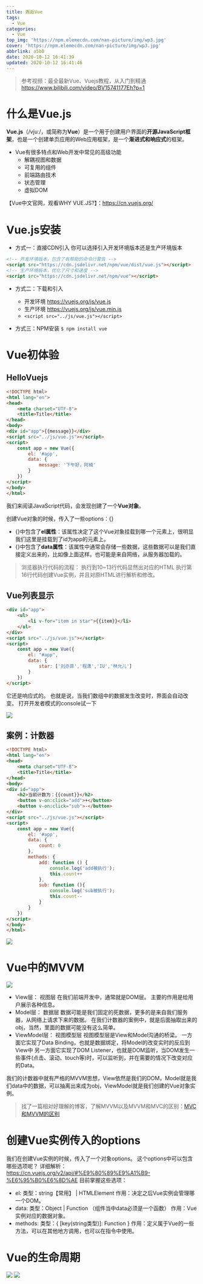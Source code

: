 ```yaml
---
title: 邂逅Vue
tags:
  - Vue
categories:
  - Vue
top_img: 'https://npm.elemecdn.com/nan-picture/img/wp3.jpg'
cover: 'https://npm.elemecdn.com/nan-picture/img/wp3.jpg'
abbrlink: a5b0
date: 2020-10-12 16:41:39
updated: 2020-10-12 16:41:46
---
```


>参考视频：最全最新Vue、Vuejs教程，从入门到精通 https://www.bilibili.com/video/BV15741177Eh?p=1

# 什么是Vue.js

**Vue.js**（/vjuː/，或简称为**Vue**）是一个用于创建用户界面的**开源JavaScript框架**，也是一个创建单页应用的Web应用框架，是一个**渐进式和响应式**的框架。

- Vue有很多特点和Web开发中常见的高级功能
  - 解耦视图和数据
  - 可复用的组件
  - 前端路由技术
  - 状态管理
  - 虚拟DOM

【Vue中文官网，观看WHY VUE.JS?】：https://cn.vuejs.org/



# Vue.js安装

- 方式一：直接CDN引入
  你可以选择引入开发环境版本还是生产环境版本

```html
<!-- 开发环境版本，包含了有帮助的命令行警告 --> 
<script src="https://cdn.jsdelivr.net/npm/vue/dist/vue.js"></script>
<!-- 生产环境版本，优化了尺寸和速度 -->
<script src="https://cdn.jsdelivr.net/npm/vue"></script>
```

- 方式二：下载和引入
  - 开发环境 https://vuejs.org/js/vue.js
  - 生产环境 https://vuejs.org/js/vue.min.js
  - `<script src="../js/vue.js"></script>`

- 方式三：NPM安装
  `$ npm install vue`



# Vue初体验

## HelloVuejs

```html
<!DOCTYPE html>
<html lang="en">
<head>
    <meta charset="UTF-8">
    <title>Title</title>
</head>
<body>
<div id="app">{{message}}</div>
<script src="../js/vue.js"></script>
<script>
    const app = new Vue({
        el: '#app',
        data: {
            message: '下午好，阿楠'
        }
    })
</script>
</body>
</html>
```

我们来阅读JavaScript代码，会发现创建了一个**Vue对象**。

创建Vue对象的时候，传入了一些options：{}

- {}中包含了**el属性**：该属性决定了这个Vue对象挂载到哪一个元素上，很明显我们这里是挂载到了id为app的元素上。
- {}中包含了**data属性**：该属性中通常会存储一些数据，这些数据可以是我们直接定义出来的，比如像上面这样。也可能是来自网络，从服务器加载的。

> 浏览器执行代码的流程：
> 执行到10~13行代码显然出对应的HTML
> 执行第16行代码创建Vue实例，并且对原HTML进行解析和修改。



## Vue列表显示

```html
<div id="app">
    <ul>
        <li v-for="item in star">{{item}}</li>
    </ul>
</div>
<script src="../js/vue.js"></script>
<script>
    const app = new Vue({
        el: "#app",
        data: {
            star: ['刘亦菲','程潇','IU','林允儿']
        }
    })
</script>
```

它还是响应式的。
也就是说，当我们数组中的数据发生改变时，界面会自动改变。
打开开发者模式的console试一下

![](https://npm.elemecdn.com/nan-picture/blog/20201011173203.png)



## 案例：计数器

```html
<!DOCTYPE html>
<html lang="en">
<head>
    <meta charset="UTF-8">
    <title>Title</title>
</head>
<body>
<div id="app">
    <h2>当前计数为：{{count}}</h2>
    <button v-on:click="add">+</button>
    <button v-on:click="sub">-</button>
</div>
<script src="../js/vue.js"></script>
<script>
    const app = new Vue({
        el: '#app',
        data: {
            count: 0
        },
        methods: {
            add: function () {
                console.log('add被执行');
                this.count++
            },
            sub: function (){
                console.log('sub被执行');
                this.count--
            }
        }
    })
</script>
</body>
</html>
```

![](https://npm.elemecdn.com/nan-picture/blog/20201011173424.png)



# Vue中的MVVM

![](https://npm.elemecdn.com/nan-picture/blog/20201011175627.png)

- View层：
  视图层
  在我们前端开发中，通常就是DOM层。
  主要的作用是给用户展示各种信息。
- Model层：
  数据层
  数据可能是我们固定的死数据，更多的是来自我们服务器，从网络上请求下来的数据。
  在我们计数器的案例中，就是后面抽取出来的obj，当然，里面的数据可能没有这么简单。
- ViewModel层：
  视图模型层
  视图模型层是View和Model沟通的桥梁。
  一方面它实现了Data Binding，也就是数据绑定，将Model的改变实时的反应到View中
  另一方面它实现了DOM Listener，也就是DOM监听，当DOM发生一些事件(点击、滚动、touch等)时，可以监听到，并在需要的情况下改变对应的Data。

我们的计数器中就有严格的MVVM思想，View依然是我们的DOM，Model就是我们data中的数据，可以抽离出来成为obj，ViewModel就是我们创建的Vue对象实例。

> 找了一篇相对好理解的博客，了解MVVM以及MVVM和MVC的区别：[MVC和MVVM的区别](https://blog.csdn.net/qq_42068550/article/details/89480350)



# 创建Vue实例传入的options

我们在创建Vue实例的时候，传入了一个对象options。
这个options中可以包含哪些选项呢？
详细解析： https://cn.vuejs.org/v2/api/#%E9%80%89%E9%A1%B9-%E6%95%B0%E6%8D%AE
目前掌握这些选项：

- el: 
  类型：string【常用】 | HTMLElement
  作用：决定之后Vue实例会管理哪一个DOM。
- data: 
  类型：Object | Function （组件当中data必须是一个函数）
  作用：Vue实例对应的数据对象。
- methods: 
  类型：{ [key(string类型)]: Function }
  作用：定义属于Vue的一些方法，可以在其他地方调用，也可以在指令中使用。



# Vue的生命周期

![](https://npm.elemecdn.com/nan-picture/blog/20201011182227.png)
![](https://npm.elemecdn.com/nan-picture/blog/20201011182212.png)